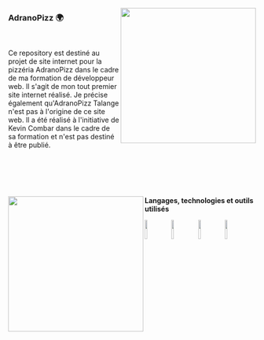 <a href="https://kevin-combar.fr/"><img src="https://github.com/kevincombar/kevincombar/blob/main/img/hand_v.png" align="right" height="275" /></a>

### AdranoPizz 🌍

<br/>

Ce repository est destiné au projet de site internet pour la pizzéria AdranoPizz dans le cadre de ma formation de développeur web. Il s'agit de mon tout premier site internet réalisé. Je précise également qu'AdranoPizz Talange n'est pas à l'origine de ce site web. Il a été réalisé à l'initiative de Kevin Combar dans le cadre de sa formation et n'est pas destiné à être publié.

<br/><br/><br/><br/>

<a href="https://kevin-combar.fr/"><img src="https://github.com/kevincombar/kevincombar/blob/main/img/macbook.png" align="left" height="275" /></a>

**Langages, technologies et outils utilisés**  

<code><img width="10%" src="https://www.vectorlogo.zone/logos/w3_html5/w3_html5-ar21.svg"></code>
<code><img width="10%" src="https://www.vectorlogo.zone/logos/w3_css/w3_css-ar21.svg"></code>
<code><img width="10%" src="https://www.vectorlogo.zone/logos/getbootstrap/getbootstrap-ar21.svg"></code>
<code><img width="10%" src="https://www.vectorlogo.zone/logos/visualstudio_code/visualstudio_code-ar21.svg"></code>

